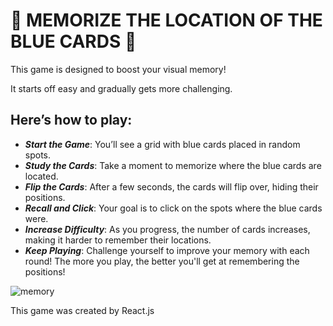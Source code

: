 # 🤔 MEMORIZE THE LOCATION OF THE BLUE CARDS 🤔

This game is designed to boost your visual memory!

It starts off easy and gradually gets more challenging.

## Here’s how to play:

- ***Start the Game***: You’ll see a grid with blue cards placed in random spots.
- ***Study the Cards***: Take a moment to memorize where the blue cards are located.
- ***Flip the Cards***: After a few seconds, the cards will flip over, hiding their positions.
- ***Recall and Click***: Your goal is to click on the spots where the blue cards were.
- ***Increase Difficulty***: As you progress, the number of cards increases, making it harder to remember their locations.
- ***Keep Playing***: Challenge yourself to improve your memory with each round!
The more you play, the better you'll get at remembering the positions!

![memory](https://user-images.githubusercontent.com/22778135/149219492-0eb32c30-cba6-4791-8bc4-d86dff41b8c2.PNG)

This game was created by React.js

